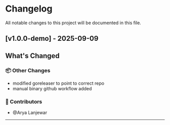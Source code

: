# Changelog

All notable changes to this project will be documented in this file.

## [v1.0.0-demo] - 2025-09-09

## What's Changed

### 📦 Other Changes
- modified goreleaser to point to correct repo
- manual binary github workflow added

### 👥 Contributors
- @Arya Lanjewar

---

